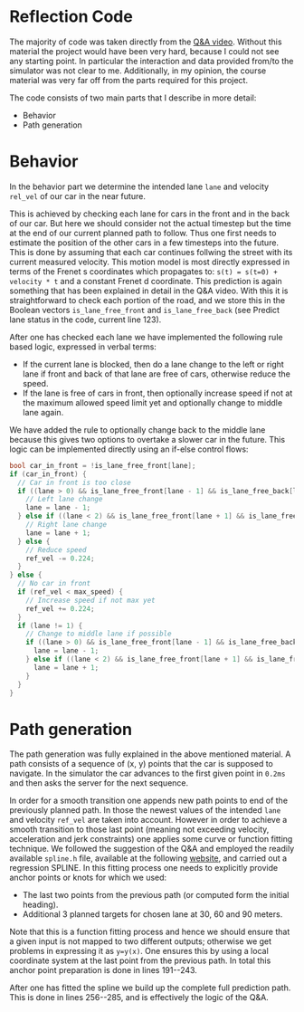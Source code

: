# Reflection Code

The majority of code was taken directly from the [Q&A video](https://classroom.udacity.com/nanodegrees/nd013/parts/b9040951-b43f-4dd3-8b16-76e7b52f4d9d/modules/85ece059-1351-4599-bb2c-0095d6534c8c/lessons/407a2efa-3383-480f-9266-5981440b09b3/concepts/3bdfeb8c-8dd6-49a7-9d08-beff6703792d). Without this material the project would have been very hard, because I could not see any starting point. In particular the interaction and data provided from/to the simulator was not clear to me. Additionally, in my opinion, the course material was very far off from the parts required for this project.

The code consists of two main parts that I describe in more detail:

- Behavior
- Path generation



# Behavior

In the behavior part we determine the intended lane ``lane`` and velocity ``rel_vel`` of our car in the near future.

This is achieved by checking each lane for cars in the front and in the back of our car. But here we should consider not the actual timestep but the time at the end of our current planned path to follow. Thus one first needs to estimate the position of the other cars in a few timesteps into the future. This is done by assuming that each car continues follwing the street with its current measured velocity. This motion model is most directly expressed in terms of the Frenet s coordinates which propagates to: ``s(t) = s(t=0) + velocity * t`` and a constant Frenet d coordinate. This prediction is again something that has been explained in detail in the Q&A video. With this it is straightforward to check each portion of the road, and we store this in the Boolean vectors  ``is_lane_free_front`` and ``is_lane_free_back`` (see Predict lane status in the code, current line 123).

After one has checked each lane we have implemented the following rule based logic, expressed in verbal terms:

- If the current lane is blocked, then do a lane change to the left or right lane if front and back of that lane are free of cars, otherwise reduce the speed.
- If the lane is free of cars in front, then optionally increase speed if not at the maximum allowed speed limit yet and optionally change to middle lane again. 

We have added the rule to optionally change back to the middle lane because this gives two options to overtake a slower car in the future. This logic can be implemented directly using an if-else control flows:
```c++
bool car_in_front = !is_lane_free_front[lane];
if (car_in_front) {
  // Car in front is too close
  if ((lane > 0) && is_lane_free_front[lane - 1] && is_lane_free_back[lane - 1]) {
    // Left lane change
    lane = lane - 1;              
  } else if ((lane < 2) && is_lane_free_front[lane + 1] && is_lane_free_back[lane + 1]) {
    // Right lane change
    lane = lane + 1;
  } else {
    // Reduce speed
    ref_vel -= 0.224;
  }
} else {
  // No car in front
  if (ref_vel < max_speed) {
    // Increase speed if not max yet
    ref_vel += 0.224;
  } 
  if (lane != 1) {
    // Change to middle lane if possible
    if ((lane > 0) && is_lane_free_front[lane - 1] && is_lane_free_back[lane - 1]) {
      lane = lane - 1;              
    } else if ((lane < 2) && is_lane_free_front[lane + 1] && is_lane_free_back[lane + 1]) {
      lane = lane + 1;
    }
  }
}
```


# Path generation

The path generation was fully explained in the above mentioned material. A path consists of a sequence of (x, y) points that the car is supposed to navigate. In the simulator the car advances to the first given point in ``0.2ms`` and then asks the server for the next sequence.

In order for a smooth transition one appends new path points to end of the previously planned path. In those the newest values of the intended ``lane`` and velocity ``ref_vel`` are taken into account. However in order to achieve a smooth transition to those last point (meaning not exceeding velocity, acceleration and jerk constraints) one applies some curve or function fitting technique. We followed the suggestion of the Q&A and employed the readily available ``spline.h`` file, available at the following [website](https://kluge.in-chemnitz.de/opensource/spline/), and carried out a regression SPLINE. In this fitting process one needs to explicitly provide anchor points or knots for which we used:

- The last two points from the previous path (or computed form the initial heading).
- Additional 3 planned targets for chosen lane at 30, 60 and 90 meters.

Note that this is a function fitting process and hence we should ensure that a given input is not mapped to two different outputs; otherwise we get problems in expressing it as ``y=y(x)``. One ensures this by using a local coordinate system at the last point from the previous path. In total this anchor point preparation is done in lines 191--243.

After one has fitted the spline we build up the complete full prediction path. This is done in lines 256--285, and is effectively the logic of the Q&A.


